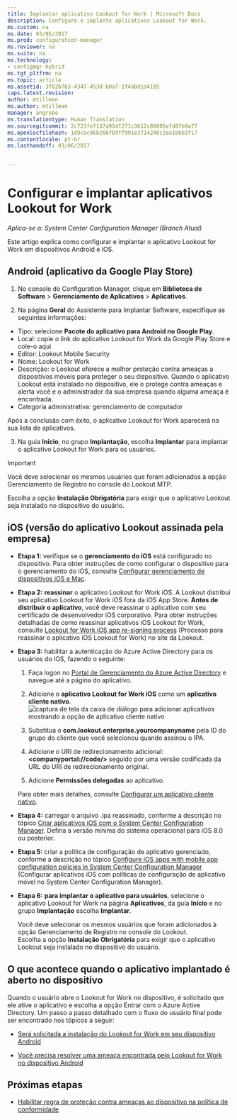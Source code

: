 ```yaml
---
title: Implantar aplicativo Lookout for Work | Microsoft Docs
description: Configure e implante aplicativos Lookout for Work.
ms.custom: na
ms.date: 03/05/2017
ms.prod: configuration-manager
ms.reviewer: na
ms.suite: na
ms.technology:
- configmgr-hybrid
ms.tgt_pltfrm: na
ms.topic: article
ms.assetid: 3f62b763-4347-453d-b0a7-1f4a0d1d4105
caps.latest.revision: 
author: mtillman
ms.author: mtillman
manager: angrobe
ms.translationtype: Human Translation
ms.sourcegitcommit: 2c723fe7137a95df271c3612c88805efd8fb9a77
ms.openlocfilehash: 1d9cac06b266fb9ff991e3714240c2ea1bbb3f17
ms.contentlocale: pt-br
ms.lasthandoff: 03/06/2017


---
```

# <a name="configure-and-deploy-lookout-for-work-apps"></a>Configurar e implantar aplicativos Lookout for Work

*Aplica-se a: System Center Configuration Manager (Branch Atual)*

Este artigo explica como configurar e implantar o aplicativo Lookout for Work em dispositivos Android e iOS.

## <a name="android-google-play-store-app"></a>Android (aplicativo da Google Play Store)
1.  No console do Configuration Manager, clique em **Biblioteca de Software** > **Gerenciamento de Aplicativos** > **Aplicativos**.

2.  Na página **Geral** do Assistente para Implantar Software, especifique as seguintes informações:
  * Tipo: selecione **Pacote do aplicativo para Android no Google Play**.
  * Local: copie o link do aplicativo Lookout for Work da Google Play Store e cole-o aqui
  * Editor: Lookout Mobile Security
  * Nome: Lookout for Work
  * Descrição: o Lookout oferece a melhor proteção contra ameaças a dispositivos móveis para proteger o seu dispositivo. Quando o aplicativo Lookout está instalado no dispositivo, ele o protege contra ameaças e alerta você e o administrador da sua empresa quando alguma ameaça é encontrada.
  * Categoria administrativa: gerenciamento de computador

  Após a conclusão com êxito, o aplicativo Lookout for Work aparecerá na sua lista de aplicativos.

3.  Na guia **Início**, no grupo **Implantação**, escolha **Implantar** para implantar o aplicativo Lookout for Work para os usuários.
>[!IMPORTANT]
>Você deve selecionar os mesmos usuários que foram adicionados à opção Gerenciamento de Registro no console do Lookout MTP.

  Escolha a opção **Instalação Obrigatória** para exigir que o aplicativo Lookout seja instalado no dispositivo do usuário.

## <a name="ios-enterprise-signed-version-of-lookout-app"></a>iOS (versão do aplicativo Lookout assinada pela empresa)

* **Etapa 1:** verifique se o **gerenciamento do iOS** está configurado no dispositivo. Para obter instruções de como configurar o dispositivo para o gerenciamento do iOS, consulte [Configurar gerenciamento de dispositivos iOS e Mac]().

* **Etapa 2:** **reassinar** o aplicativo Lookout for Work iOS. A Lookout distribui seu aplicativo Lookout for Work iOS fora da iOS App Store. **Antes de distribuir o aplicativo**, você deve reassinar o aplicativo com seu certificado de desenvolvedor iOS corporativo. Para obter instruções detalhadas de como reassinar aplicativos iOS Lookout for Work, consulte [Lookout for Work iOS app re-signing process](https://personal.support.lookout.com/hc/en-us/articles/114094038714) (Processo para reassinar o aplicativo iOS Lookout for Work) no site da Lookout.


* **Etapa 3:** habilitar a autenticação do Azure Active Directory para os usuários do iOS, fazendo o seguinte:
  1.  Faça logon no [Portal de Gerenciamento do Azure Active Directory](https://manage.windowsazure.com) e navegue até a página do aplicativo.
  2.  Adicione o **aplicativo Lookout for Work iOS** como um **aplicativo cliente nativo**.
  ![captura de tela da caixa de diálogo para adicionar aplicativos mostrando a opção de aplicativo cliente nativo](media/aad-add-app.png)

  3. Substitua o **com.lookout.enterprise.yourcompanyname** pela ID do grupo do cliente que você selecionou quando assinou o IPA.
  4.  Adicione o URI de redirecionamento adicional: **&lt;companyportal://code/>** seguido por uma versão codificada da URL do URI de redirecionamento original.
  5.  Adicione **Permissões delegadas** ao aplicativo.

  Para obter mais detalhes, consulte [Configurar um aplicativo cliente nativo](https://azure.microsoft.com/en-us/documentation/articles/app-service-mobile-how-to-configure-active-directory-authentication/#optional-configure-a-native-client-application).


* **Etapa 4:** carregar o arquivo .ipa reassinado, conforme a descrição no tópico [Criar aplicativos iOS com o System Center Configuration Manager](https://docs.microsoft.com/en-us/sccm/apps/get-started/creating-ios-applications). Defina a versão mínima do sistema operacional para iOS 8.0 ou posterior.


* **Etapa 5:** criar a política de configuração de aplicativo gerenciado, conforme a descrição no tópico [Configure iOS apps with mobile app configuration policies in System Center Configuration Manager](https://docs.microsoft.com/en-us/sccm/apps/deploy-use/configure-ios-apps-with-app-configuration-policies) (Configurar aplicativos iOS com políticas de configuração de aplicativo móvel no System Center Configuration Manager).


* **Etapa 6:** **para implantar o aplicativo para usuários**, selecione o aplicativo Lookout for Work na página **Aplicativos**, da guia **Início** e no grupo **Implantação** escolha **Implantar**.

  Você deve selecionar os mesmos usuários que foram adicionados à opção Gerenciamento de Registro no console do Lookout.  
Escolha a opção **Instalação Obrigatória** para exigir que o aplicativo Lookout seja instalado no dispositivo do usuário.

## <a name="what-happens-when-the-deployed-app-is-opened-on-the-device"></a>O que acontece quando o aplicativo implantado é aberto no dispositivo




Quando o usuário abre o Lookout for Work no dispositivo, é solicitado que ele ative o aplicativo e escolha a opção Entrar com o Azure Active Directory. Um passo a passo detalhado com o fluxo do usuário final pode ser encontrado nos tópicos a seguir:

* [Será solicitada a instalação do Lookout for Work em seu dispositivo Android](http://docs.microsoft.com/intune/enduser/you-are-prompted-to-install-lookout-for-work-android)

* [Você precisa resolver uma ameaça encontrada pelo Lookout for Work no dispositivo Android](http://docs.microsoft.com/intune/enduser/you-need-to-resolve-a-threat-found-by-lookout-for-work-android)

## <a name="next-steps"></a>Próximas etapas
* [Habilitar regra de proteção contra ameaças ao dispositivo na política de conformidade](enable-device-threat-protection-rule-compliance-policy.md)

